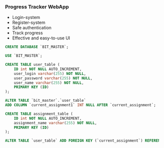 ### Progress Tracker WebApp

- Login-system
- Register-system
- Safe authentication
- Track progress
- Effective and easy-to-use UI

```sql
CREATE DATABASE `BIT_MASTER`;
```

```sql
USE `BIT_MASTER`;
```

```sql
CREATE TABLE user_table (
    ID int NOT NULL AUTO_INCREMENT,
    user_login varchar(255) NOT NULL,
    user_password varchar(255) NOT NULL,
    user_name varchar(255) NOT NULL,
    PRIMARY KEY (ID)
);
```
```sql
ALTER TABLE `bit_master`.`user_table` 
ADD COLUMN `current_assignment1` INT NULL AFTER `current_assignment`;

``` 

```sql
CREATE TABLE assignment_table (
    ID int NOT NULL AUTO_INCREMENT,
    assignment_name varchar(255) NOT NULL,
    PRIMARY KEY (ID)
);
```
```sql
ALTER TABLE `user_table` ADD FOREIGN KEY (`current_assignment`) REFERENCES `assignment_table`(`ID`) ON DELETE RESTRICT ON UPDATE RESTRICT;
```
